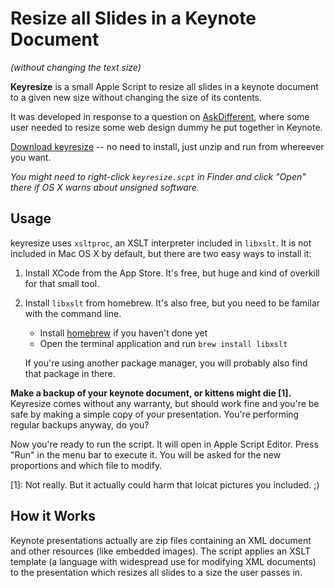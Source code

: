 Resize all Slides in a Keynote Document
=======================================

_(without changing the text size)_

**Keyresize** is a small Apple Script to resize all slides in a keynote document to a given new size without changing the size of its contents.

It was developed in response to a question on [AskDifferent](http://apple.stackexchange.com/q/52014/12643), where some user needed to resize some web design dummy he put together in Keynote.

[Download keyresize](https://github.com/JensErat/keyresize/archive/v1.0.0.zip) -- no need to install, just unzip and run from whereever you want.

_You might need to right-click `keyresize.scpt` in Finder and click "Open" there if OS X warns about unsigned software._

Usage
-----

keyresize uses `xsltproc`, an XSLT interpreter included in `libxslt`. It is not included in Mac OS X by default, but there are two easy ways to install it:

1. Install XCode from the App Store. It's free, but huge and kind of overkill for that small tool.
2. Install `libxslt` from homebrew. It's also free, but you need to be familar with the command line.
    - Install [homebrew](http://www,brew.sh/) if you haven't done yet
    - Open the terminal application and run `brew install libxslt`
    
    If you're using another package manager, you will probably also find that package in there.

**Make a backup of your keynote document, or kittens might die [1].** Keyresize comes without any warranty, but should work fine and you're be safe by making a simple copy of your presentation. You're performing regular backups anyway, do you?

Now you're ready to run the script. It will open in Apple Script Editor. Press "Run" in the menu bar to execute it. You will be asked for the new proportions and which file to modify.

[1]: Not really. But it actually could harm that lolcat pictures you included. ;)

How it Works
------------

Keynote presentations actually are zip files containing an XML document and other resources (like embedded images). The script applies an XSLT template (a language with widespread use for modifying XML documents) to the presentation which resizes all slides to a size the user passes in.
